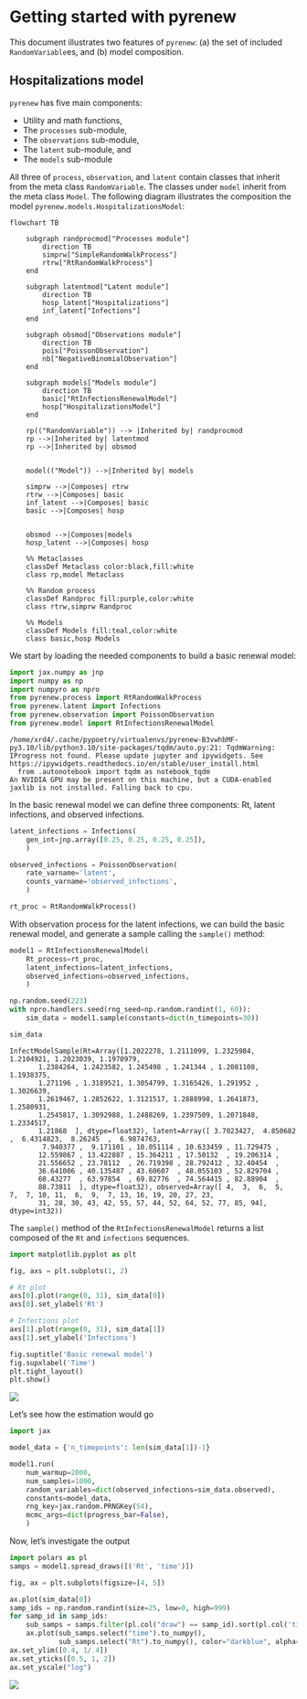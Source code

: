 # Getting started with pyrenew


This document illustrates two features of `pyrenew`: (a) the set of
included `RandomVariable`es, and (b) model composition.

## Hospitalizations model

`pyrenew` has five main components:

- Utility and math functions,
- The `processes` sub-module,
- The `observations` sub-module,
- The `latent` sub-module, and
- The `models` sub-module

All three of `process`, `observation`, and `latent` contain classes that
inherit from the meta class `RandomVariable`. The classes under `model`
inherit from the meta class `Model`. The following diagram illustrates
the composition the model `pyrenew.models.HospitalizationsModel`:

``` mermaid
flowchart TB

    subgraph randprocmod["Processes module"]
        direction TB
        simprw["SimpleRandomWalkProcess"]
        rtrw["RtRandomWalkProcess"]
    end

    subgraph latentmod["Latent module"]
        direction TB
        hosp_latent["Hospitalizations"]
        inf_latent["Infections"]
    end

    subgraph obsmod["Observations module"]
        direction TB
        pois["PoissonObservation"]
        nb["NegativeBinomialObservation"]
    end

    subgraph models["Models module"]
        direction TB
        basic["RtInfectionsRenewalModel"]
        hosp["HospitalizationsModel"]
    end

    rp(("RandomVariable")) --> |Inherited by| randprocmod
    rp -->|Inherited by| latentmod
    rp -->|Inherited by| obsmod


    model(("Model")) -->|Inherited by| models

    simprw -->|Composes| rtrw
    rtrw -->|Composes| basic
    inf_latent -->|Composes| basic
    basic -->|Composes| hosp


    obsmod -->|Composes|models
    hosp_latent -->|Composes| hosp

    %% Metaclasses
    classDef Metaclass color:black,fill:white
    class rp,model Metaclass

    %% Random process
    classDef Randproc fill:purple,color:white
    class rtrw,simprw Randproc

    %% Models
    classDef Models fill:teal,color:white
    class basic,hosp Models
```

We start by loading the needed components to build a basic renewal
model:

``` python
import jax.numpy as jnp
import numpy as np
import numpyro as npro
from pyrenew.process import RtRandomWalkProcess
from pyrenew.latent import Infections
from pyrenew.observation import PoissonObservation
from pyrenew.model import RtInfectionsRenewalModel
```

    /home/xrd4/.cache/pypoetry/virtualenvs/pyrenew-B3vwhbMF-py3.10/lib/python3.10/site-packages/tqdm/auto.py:21: TqdmWarning: IProgress not found. Please update jupyter and ipywidgets. See https://ipywidgets.readthedocs.io/en/stable/user_install.html
      from .autonotebook import tqdm as notebook_tqdm
    An NVIDIA GPU may be present on this machine, but a CUDA-enabled jaxlib is not installed. Falling back to cpu.

In the basic renewal model we can define three components: Rt, latent
infections, and observed infections.

``` python
latent_infections = Infections(
    gen_int=jnp.array([0.25, 0.25, 0.25, 0.25]),
    )

observed_infections = PoissonObservation(
    rate_varname='latent',
    counts_varname='observed_infections',
    )

rt_proc = RtRandomWalkProcess()
```

With observation process for the latent infections, we can build the
basic renewal model, and generate a sample calling the `sample()`
method:

``` python
model1 = RtInfectionsRenewalModel(
    Rt_process=rt_proc,
    latent_infections=latent_infections,
    observed_infections=observed_infections,
    )

np.random.seed(223)
with npro.handlers.seed(rng_seed=np.random.randint(1, 60)):
    sim_data = model1.sample(constants=dict(n_timepoints=30))

sim_data
```

    InfectModelSample(Rt=Array([1.2022278, 1.2111099, 1.2325984, 1.2104921, 1.2023039, 1.1970979,
           1.2384264, 1.2423582, 1.245498 , 1.241344 , 1.2081108, 1.1938375,
           1.271196 , 1.3189521, 1.3054799, 1.3165426, 1.291952 , 1.3026639,
           1.2619467, 1.2852622, 1.3121517, 1.2888998, 1.2641873, 1.2580931,
           1.2545817, 1.3092988, 1.2488269, 1.2397509, 1.2071848, 1.2334517,
           1.21868  ], dtype=float32), latent=Array([ 3.7023427,  4.850682 ,  6.4314823,  8.26245  ,  6.9874763,
            7.940377 ,  9.171101 , 10.051114 , 10.633459 , 11.729475 ,
           12.559867 , 13.422887 , 15.364211 , 17.50132  , 19.206314 ,
           21.556652 , 23.78112  , 26.719398 , 28.792412 , 32.40454  ,
           36.641006 , 40.135487 , 43.60607  , 48.055103 , 52.829704 ,
           60.43277  , 63.97854  , 69.82776  , 74.564415 , 82.88904  ,
           88.73811  ], dtype=float32), observed=Array([ 4,  3,  6,  5,  7,  7, 10, 11,  6,  9,  7, 13, 16, 19, 20, 27, 23,
           31, 28, 30, 43, 42, 55, 57, 44, 52, 64, 52, 77, 85, 94],      dtype=int32))

The `sample()` method of the `RtInfectionsRenewalModel` returns a list
composed of the `Rt` and `infections` sequences.

``` python
import matplotlib.pyplot as plt

fig, axs = plt.subplots(1, 2)

# Rt plot
axs[0].plot(range(0, 31), sim_data[0])
axs[0].set_ylabel('Rt')

# Infections plot
axs[1].plot(range(0, 31), sim_data[1])
axs[1].set_ylabel('Infections')

fig.suptitle('Basic renewal model')
fig.supxlabel('Time')
plt.tight_layout()
plt.show()
```

<img
src="getting-started_files/figure-commonmark/basic-fig-output-1.png"
id="basic-fig" />

Let’s see how the estimation would go

``` python
import jax

model_data = {'n_timepoints': len(sim_data[1])-1}

model1.run(
    num_warmup=2000,
    num_samples=1000,
    random_variables=dict(observed_infections=sim_data.observed),
    constants=model_data,
    rng_key=jax.random.PRNGKey(54),
    mcmc_args=dict(progress_bar=False),
    )
```

Now, let’s investigate the output

``` python
import polars as pl
samps = model1.spread_draws([('Rt', 'time')])

fig, ax = plt.subplots(figsize=[4, 5])

ax.plot(sim_data[0])
samp_ids = np.random.randint(size=25, low=0, high=999)
for samp_id in samp_ids:
    sub_samps = samps.filter(pl.col("draw") == samp_id).sort(pl.col('time'))
    ax.plot(sub_samps.select("time").to_numpy(),
            sub_samps.select("Rt").to_numpy(), color="darkblue", alpha=0.1)
ax.set_ylim([0.4, 1/.4])
ax.set_yticks([0.5, 1, 2])
ax.set_yscale("log")
```

<img
src="getting-started_files/figure-commonmark/output-rt-output-1.png"
id="output-rt" />
